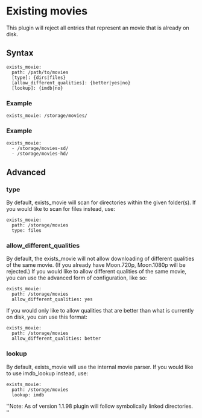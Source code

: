 # Existing movies

This plugin will reject all entries that represent an movie that is already on disk.

## Syntax


    exists_movie:
      path: /path/to/movies
      [type]: {dirs|files}
      [allow_different_qualities]: {better|yes|no}
      [lookup]: {imdb|no}



### Example


    exists_movie: /storage/movies/


### Example


    exists_movie:
      - /storage/movies-sd/
      - /storage/movies-hd/


## Advanced
### type
By default, exists_movie will scan for directories within the given folder(s). If you would like to scan for files instead, use:


    exists_movie:
      path: /storage/movies
      type: files


### allow_different_qualities
By default, the exists_movie will not allow downloading of different qualities of the same movie. (If you already have Moon.720p, Moon.1080p will be rejected.) If you would like to allow different qualities of the same movie, you can use the advanced form of configuration, like so:


    exists_movie:
      path: /storage/movies
      allow_different_qualities: yes


If you would only like to allow qualities that are better than what is currently on disk, you can use this format:


    exists_movie:
      path: /storage/movies
      allow_different_qualities: better


### lookup
By default, exists_movie will use the internal movie parser. If you would like to use imdb_lookup instead, use:


    exists_movie:
      path: /storage/movies
      lookup: imdb



''Note: As of version 1.1.98 plugin will follow symbolically linked directories.
''
